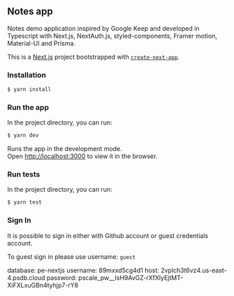 ## Notes app
Notes demo application inspired by Google Keep and developed in Typescript with Next.js, NextAuth.js, styled-components, Framer motion, Material-UI and Prisma.

This is a [Next.js](https://nextjs.org/) project bootstrapped with [`create-next-app`](https://github.com/vercel/next.js/tree/canary/packages/create-next-app).


### Installation
```bash
$ yarn install
```

### Run the app
In the project directory, you can run:
```bash
$ yarn dev
```

Runs the app in the development mode.\
Open [http://localhost:3000](http://localhost:3000) to view it in the browser.

### Run tests
In the project directory, you can run:

```bash
$ yarn test
```

### Sign In
It is possible to sign in either with Github account or guest credentials account.

To guest sign in please use username: `guest` 






database: pe-nextjs
username: 89mxxd5cg4d1
host: 2vplch3t6vz4.us-east-4.psdb.cloud
password: pscale_pw__IsH9AvGZ-rXfXlyEjtMT-XiFXLxuGBn4tyhjp7-rY8
